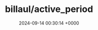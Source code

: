 ---
title: "billaul/active_period"
link: "https://github.com/billaul/active_period"
date: "2024-09-14 00:30:14 +0000"
description: "Smart-Period aims to simplify Time-range manipulation"
category: "github"
---
